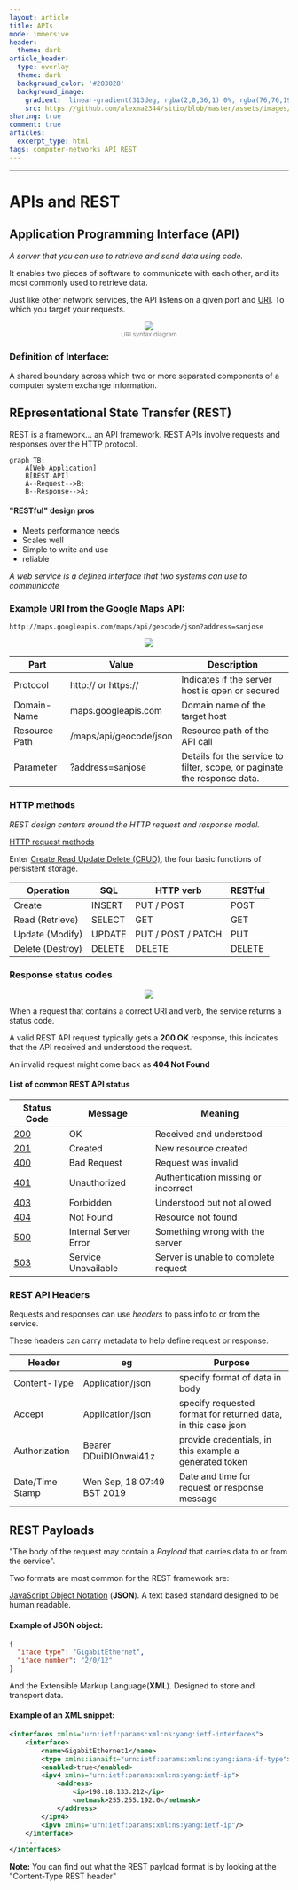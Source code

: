 ```yaml
---
layout: article
title: APIs 
mode: immersive
header:
  theme: dark
article_header:
  type: overlay
  theme: dark
  background_color: '#203028'
  background_image:
    gradient: 'linear-gradient(313deg, rgba(2,0,36,1) 0%, rgba(76,76,194,1) 47%, rgba(0,212,255,1) 100%)'
    src: https://github.com/alexma2344/sitio/blob/master/assets/images/don-ripper.jpg?raw=true"
sharing: true
comment: true
articles:
  excerpt_type: html
tags: computer-networks API REST
---
```


<!--more-->

---

# APIs and REST

## Application Programming Interface (API)

*A server that you can use to retrieve and send data using code.*

It enables two pieces of software to communicate with each other, and its most commonly used to retrieve data.

Just like other network services, the API listens on a given port and [URI](https://en.wikipedia.org/wiki/Uniform_Resource_Identifier). To which you target your requests.

<center><img src="https://github.com/alexma2344/sitio/blob/master/assets/images/1920px-URI_syntax_diagram.svg.png?raw=true"></center>
<div style="text-align: center;">
    <span style="font-size:11px; color:grey">
        URI syntax diagram 
    </span>
</div>

### Definition of Interface:

A shared boundary across which two or more separated components of a computer system exchange information.

## REpresentational State Transfer (REST)

REST is a framework... an API framework. REST APIs involve requests and responses over the HTTP protocol.

```mermaid
graph TB;
    A[Web Application]
    B[REST API]
    A--Request-->B;
    B--Response-->A;
```

<!--<img src="https://github.com/alexma2344/sitio/blob/master/assets/images/rest-model.JPG?raw=true" align="center">-->

#### "RESTful" design pros
- Meets performance needs
- Scales well
- Simple to write and use
- reliable


*A web service is a defined interface that two systems can use to communicate*

### Example URI from the Google Maps API:

	http://maps.googleapis.com/maps/api/geocode/json?address=sanjose

<center><img src="https://github.com/alexma2344/sitio/blob/master/assets/images/disection-of-REST.JPG?raw=true"></center>

Part | Value | Description
--------|------|------|
Protocol | http:// or https:// | Indicates if the server host is open or secured
Domain-Name | maps.googleapis.com | Domain name of the target host
Resource Path | /maps/api/geocode/json | Resource path of the API call
Parameter | ?address=sanjose | Details for the service to filter, scope, or paginate the response data.

### HTTP methods

*REST design centers around the HTTP request and response model.*

[HTTP request methods](https://developer.mozilla.org/en-US/docs/Web/HTTP/Methods)

Enter [Create Read Update Delete (CRUD)](https://en.wikipedia.org/wiki/Create,_read,_update_and_delete), the four basic functions of persistent storage.

Operation | SQL | HTTP verb | RESTful |
--------|------|------|------|
Create | INSERT| PUT / POST | POST |
Read (Retrieve) | SELECT | GET | GET |
Update (Modify) | UPDATE | PUT / POST / PATCH | PUT |
Delete (Destroy) | DELETE | DELETE | DELETE |

### Response status codes

<center><img src="https://github.com/alexma2344/sitio/blob/master/assets/images/200-ok.JPG?raw=true"></center>

When a request that contains a correct URI and verb, the service returns a status code.

A valid REST API request typically gets a **200 OK** response, this indicates that the API received and understood the request.

An invalid request might come back as **404 Not Found**

#### List of common REST API status

Status Code | Message| Meaning
--------|------|------|
[200](https://developer.mozilla.org/en-US/docs/Web/HTTP/Status/200) | OK | Received and understood
[201](https://developer.mozilla.org/en-US/docs/Web/HTTP/Status/201) | Created | New resource created
[400](https://developer.mozilla.org/en-US/docs/Web/HTTP/Status/400) | Bad Request | Request was invalid
[401](https://developer.mozilla.org/en-US/docs/Web/HTTP/Status/401) | Unauthorized | Authentication missing or incorrect
[403](https://developer.mozilla.org/en-US/docs/Web/HTTP/Status/403) | Forbidden | Understood but not allowed
[404](https://developer.mozilla.org/en-US/docs/Web/HTTP/Status/404) | Not Found | Resource not found
[500](https://developer.mozilla.org/en-US/docs/Web/HTTP/Status/500) | Internal Server Error | Something wrong with the server
[503](https://developer.mozilla.org/en-US/docs/Web/HTTP/Status/503) | Service Unavailable | Server is unable to complete request

### REST API Headers

Requests and responses can use *headers* to pass info to or from the service.

These headers can carry metadata to help define request or response.

Header | eg | Purpose
-------|----|---------
Content-Type | Application/json | specify format of data in body
Accept | Application/json | specify requested format for returned data, in this case json
Authorization | Bearer DDuiDIOnwai41z | provide credentials, in this example a generated token
Date/Time Stamp | Wen Sep, 18 07:49 BST 2019 | Date and time for request or response message

## REST Payloads

"The body of the request may contain a *Payload* that carries data to or from the service".

Two formats are most common for the REST framework are:

[JavaScript Object Notation](http://www.json.org) (**JSON**). A text based standard designed to be human readable.

#### Example of JSON object:

```JSON
{
  "iface type": "GigabitEthernet",
  "iface number": "2/0/12"
}
```

And the Extensible Markup Language(**XML**). Designed to store and transport data.

#### Example of an XML snippet:

```XML
<interfaces xmlns="urn:ietf:params:xml:ns:yang:ietf-interfaces">
    <interface>
        <name>GigabitEthernet1</name>
        <type xmlns:ianaift="urn:ietf:params:xml:ns:yang:iana-if-type">ianaift:ethernetCsmacd</type>
        <enabled>true</enabled>
        <ipv4 xmlns="urn:ietf:params:xml:ns:yang:ietf-ip">
            <address>
                <ip>198.18.133.212</ip>
                <netmask>255.255.192.0</netmask>
            </address>
        </ipv4>
        <ipv6 xmlns="urn:ietf:params:xml:ns:yang:ietf-ip"/>
    </interface>
    ...
</interfaces>

```


**Note:** You can find out what the REST payload format is by looking at the "Content-Type REST header"